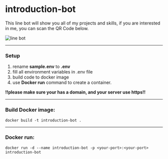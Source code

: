 # introduction-bot

This line bot will show you all of my projects and skills, if you are interested in me, you can scan the QR Code below.

![line bot](https://i.imgur.com/fCpQAyt.png)

---

### Setup

1. rename **sample.env** to **.env**
2. fill all environment variables in .env file
3. build code to docker image
4. use **Docker run** command to create a container.

**!!please make sure your has a domain, and your server use https!!**

---

### Build Docker image:

```shell
docker build -t introduction-bot .
```

---

### Docker run:

```shell
docker run -d --name introduction-bot -p <your-port>:<your-port> introduction-bot
```

